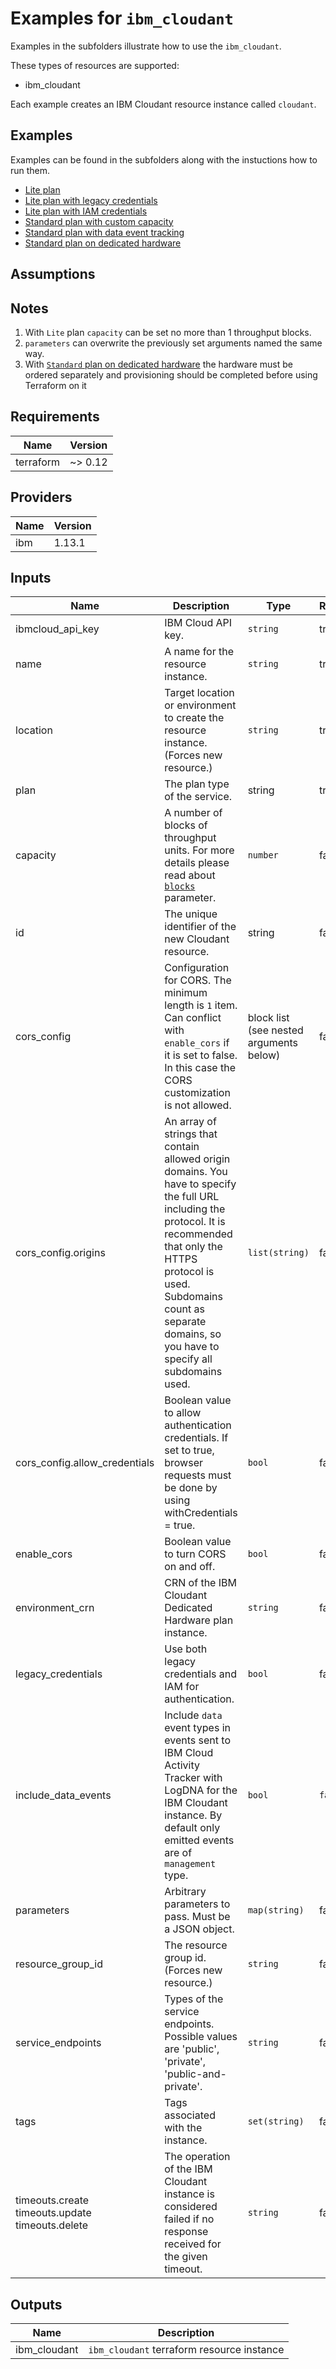 # Examples for `ibm_cloudant`

Examples in the subfolders illustrate how to use the `ibm_cloudant`.

These types of resources are supported:

* ibm_cloudant

Each example creates an IBM Cloudant resource instance called `cloudant`.

## Examples

Examples can be found in the subfolders along with the instuctions how to run them.

- [Lite plan](lite-plan)
- [Lite plan with legacy credentials](lite-plan-legacy)
- [Lite plan with IAM credentials](lite-plan-iam)
- [Standard plan with custom capacity](standard-plan)
- [Standard plan with data event tracking](standard-plan-with-data-events)
- [Standard plan on dedicated hardware](standard-plan-on-dedicated-hw)

## Assumptions

## Notes

1. With `Lite` plan `capacity` can be set no more than 1 throughput blocks.
1. `parameters` can overwrite the previously set arguments named the same way.
1. With [`Standard` plan on dedicated hardware](standard-plan-on-dedicated-hw) the hardware must be ordered separately and provisioning should be completed before using Terraform on it

## Requirements

| Name | Version |
|------|---------|
| terraform | ~> 0.12 |

## Providers

| Name | Version |
|------|---------|
| ibm | 1.13.1 |

## Inputs

| Name | Description | Type | Required | Default |
|------|-------------|------|----------|---------|
| ibmcloud_api_key | IBM Cloud API key. | `string` | true | -
| name | A name for the resource instance. | `string` | true | -
| location | Target location or environment to create the resource instance. (Forces new resource.) | `string` | true | -
| plan | The plan type of the service. | string | true | -
| capacity | A number of blocks of throughput units. For more details please read about [`blocks`](https://cloud.ibm.com/apidocs/cloudant#putcapacitythroughputconfiguration) parameter. | `number` | false | `1`
| id | The unique identifier of the new Cloudant resource. | string | false | -
| cors_config | Configuration for CORS. The minimum length is `1` item. Can conflict with `enable_cors` if it is set to false. In this case the CORS customization is not allowed. | block list (see nested arguments below) | false | -
| cors_config.origins | An array of strings that contain allowed origin domains. You have to specify the full URL including the protocol. It is recommended that only the HTTPS protocol is used. Subdomains count as separate domains, so you have to specify all subdomains used. | `list(string)` | false | -
| cors_config.allow_credentials | Boolean value to allow authentication credentials. If set to true, browser requests must be done by using withCredentials = true. | `bool` | false | `false`
| enable_cors | Boolean value to turn CORS on and off. | `bool` | false | `true`
| environment_crn | CRN of the IBM Cloudant Dedicated Hardware plan instance. | `string` | false | -
| legacy_credentials | Use both legacy credentials and IAM for authentication. | `bool` | false | `false`
| include_data_events | Include `data` event types in events sent to IBM Cloud Activity Tracker with LogDNA for the IBM Cloudant instance. By default only emitted events are of `management` type. | `bool` | `false`
| parameters | Arbitrary parameters to pass. Must be a JSON object. | `map(string)` | false | -
| resource_group_id | The resource group id. (Forces new resource.) | `string` | false | -
| service_endpoints | Types of the service endpoints. Possible values are 'public', 'private', 'public-and-private'. | `string` | false | -
| tags | Tags associated with the instance. | `set(string)` | false | -
| timeouts.create<br>timeouts.update<br>timeouts.delete | The operation of the IBM Cloudant instance is considered failed if no response received for the given timeout. | `string` | false | -

## Outputs

| Name | Description |
|------|-------------|
| ibm_cloudant | `ibm_cloudant` terraform resource instance |
